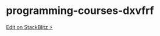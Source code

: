 # programming-courses-dxvfrf

[Edit on StackBlitz ⚡️](https://stackblitz.com/edit/programming-courses-dxvfrf)